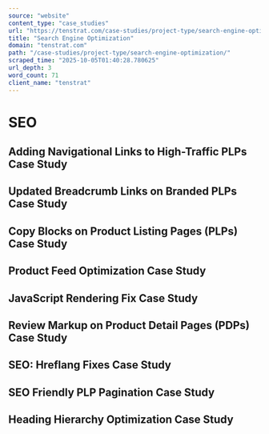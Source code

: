 ```yaml
---
source: "website"
content_type: "case_studies"
url: "https://tenstrat.com/case-studies/project-type/search-engine-optimization/"
title: "Search Engine Optimization"
domain: "tenstrat.com"
path: "/case-studies/project-type/search-engine-optimization/"
scraped_time: "2025-10-05T01:40:28.780625"
url_depth: 3
word_count: 71
client_name: "tenstrat"
---
```


# SEO

## Adding Navigational Links to High-Traffic PLPs Case Study

## Updated Breadcrumb Links on Branded PLPs Case Study

## Copy Blocks on Product Listing Pages (PLPs) Case Study

## Product Feed Optimization Case Study

## JavaScript Rendering Fix Case Study

## Review Markup on Product Detail Pages (PDPs) Case Study

## SEO: Hreflang Fixes Case Study

## SEO Friendly PLP Pagination Case Study

## Heading Hierarchy Optimization Case Study